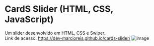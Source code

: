 # CardS Slider (HTML, CSS, JavaScript)
Um slider desenvolvido em HTML, CSS e Swiper.<br>
Link de acesso: https://dev-marcioreis.github.io/cards-slider/
![image](https://user-images.githubusercontent.com/122680054/212476183-805e8dbc-1e9f-4ed4-82fd-242a98b4fe27.png)
